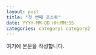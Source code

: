 ```yaml
---
layout: post
title: "첫 번째 포스트"
date: YYYY-MM-DD HH:MM:SS
categories: category1 category2
---
```


여기에 본문을 작성합니다.
